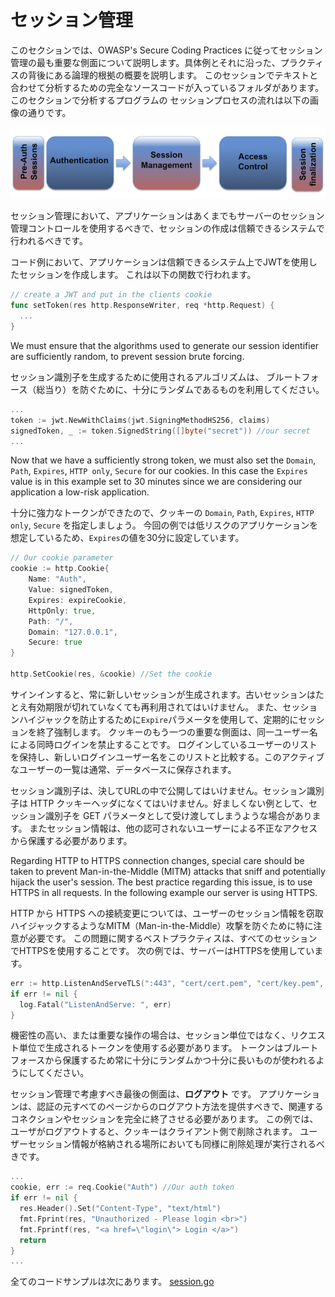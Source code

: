 セッション管理
===========

このセクションでは、OWASP's Secure Coding Practices に従ってセッション管理の最も重要な側面について説明します。具体例とそれに沿った、プラクティスの背後にある論理的根拠の概要を説明します。
このセッションでテキストと合わせて分析するための完全なソースコードが入っているフォルダがあります。
このセクションで分析するプログラムの セッションプロセスの流れは以下の画像の通りです。

![SessionManagementOverview](img/SessionManagementOverview.png)

セッション管理において、アプリケーションはあくまでもサーバーのセッション管理コントロールを使用するべきで、セッションの作成は信頼できるシステムで行われるべきです。

コード例において、アプリケーションは信頼できるシステム上でJWTを使用したセッションを作成します。
これは以下の関数で行われます。

```go
// create a JWT and put in the clients cookie
func setToken(res http.ResponseWriter, req *http.Request) {
  ...
}
```
We must ensure that the algorithms used to generate our session identifier are
sufficiently random, to prevent session brute forcing.

セッション識別子を生成するために使用されるアルゴリズムは、
ブルートフォース（総当り）を防ぐために、十分にランダムであるものを利用してください。

```go
...
token := jwt.NewWithClaims(jwt.SigningMethodHS256, claims)
signedToken, _ := token.SignedString([]byte("secret")) //our secret
...
```

Now that we have a sufficiently strong token, we must also set
the `Domain`, `Path`, `Expires`, `HTTP only`, `Secure` for our cookies. In this
case the `Expires` value is in this example set to 30 minutes since we are
considering our application a low-risk application.

十分に強力なトークンができたので、クッキーの `Domain`, `Path`, `Expires`, `HTTP only`, `Secure` を指定しましょう。
今回の例では低リスクのアプリケーションを想定しているため、`Expires`の値を30分に設定しています。

```go
// Our cookie parameter
cookie := http.Cookie{
    Name: "Auth",
    Value: signedToken,
    Expires: expireCookie,
    HttpOnly: true,
    Path: "/",
    Domain: "127.0.0.1",
    Secure: true
}

http.SetCookie(res, &cookie) //Set the cookie
```

サインインすると、常に新しいセッションが生成されます。古いセッションはたとえ有効期限が切れていなくても再利用されてはいけません。
また、セッションハイジャックを防止するために`Expire`パラメータを使用して、定期的にセッションを終了強制します。
クッキーのもう一つの重要な側面は、同一ユーザー名による同時ログインを禁止することです。
ログインしているユーザーのリストを保持し、新しいログインユーザー名をこのリストと比較する。このアクティブなユーザーの一覧は通常、データベースに保存されます。

セッション識別子は、決してURLの中で公開してはいけません。セッション識別子は
HTTP クッキーヘッダになくてはいけません。好ましくない例として、セッション識別子を GET パラメータとして受け渡してしまうような場合があります。
またセッション情報は、他の認可されないユーザーによる不正なアクセスから保護する必要があります。


Regarding HTTP to HTTPS connection changes, special care should be taken to
prevent Man-in-the-Middle (MITM) attacks that sniff and potentially hijack the
user's session. The best practice regarding this issue, is to use HTTPS in all
requests. In the following example our server is using HTTPS.


HTTP から HTTPS への接続変更については、ユーザーのセッション情報を窃取ハイジャックするようなMITM（Man-in-the-Middle）攻撃を防ぐために特に注意が必要です。
この問題に関するベストプラクティスは、すべてのセッションでHTTPSを使用することです。
次の例では、サーバーはHTTPSを使用しています。

```go
err := http.ListenAndServeTLS(":443", "cert/cert.pem", "cert/key.pem", nil)
if err != nil {
  log.Fatal("ListenAndServe: ", err)
}
```

機密性の高い、または重要な操作の場合は、セッション単位ではなく、リクエスト単位で生成されるトークンを使用する必要があります。
トークンはブルートフォースから保護するため常に十分にランダムかつ十分に長いものが使われるようにしてください。

セッション管理で考慮すべき最後の側面は、**ログアウト** です。
アプリケーションは、認証の元すべてのページからのログアウト方法を提供すべきで、関連するコネクションやセッションを完全に終了させる必要があります。
この例では、ユーザがログアウトすると、クッキーはクライアント側で削除されます。
ユーザーセッション情報が格納される場所においても同様に削除処理が実行されるべきです。

```go
...
cookie, err := req.Cookie("Auth") //Our auth token
if err != nil {
  res.Header().Set("Content-Type", "text/html")
  fmt.Fprint(res, "Unauthorized - Please login <br>")
  fmt.Fprintf(res, "<a href=\"login\"> Login </a>")
  return
}
...
```
全てのコードサンプルは次にあります。 [session.go](session.go)
